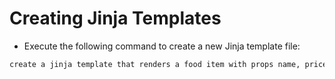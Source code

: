 # Creating Jinja Templates

- Execute the following command to create a new Jinja template file:

```bash
create a jinja template that renders a food item with props name, price, and calories. use flask to render the template. include the html file in the templates folder.
```